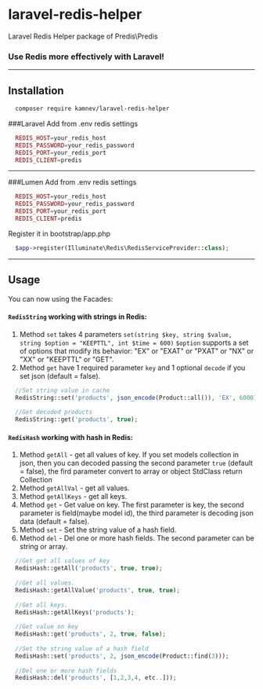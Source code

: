# laravel-redis-helper
Laravel Redis Helper package of Predis\Predis

### Use Redis more effectively with Laravel!
***

## Installation

```sh
  composer require kamnev/laravel-redis-helper
```

###Laravel
Add from .env redis settings 
```php
  REDIS_HOST=your_redis_host
  REDIS_PASSWORD=your_redis_password
  REDIS_PORT=your_redis_port
  REDIS_CLIENT=predis
```
***
###Lumen
Add from .env redis settings
```php
  REDIS_HOST=your_redis_host
  REDIS_PASSWORD=your_redis_password
  REDIS_PORT=your_redis_port
  REDIS_CLIENT=predis

```
Register it in bootstrap/app.php
```php 
  $app->register(Illuminate\Redis\RedisServiceProvider::class);
```
***

## Usage

You can now using the Facades:

#### `RedisString` working with strings in Redis:

 1. Method `set` takes 4 parameters `set(string $key, string $value, string $option = "KEEPTTL", int $time = 600)`
    `$option` supports a set of options that modify its behavior: "EX" or "EXAT" or "PXAT" or "NX" or "XX" or "KEEPTTL" or "GET".
 2. Method `get` have 1 required parameter `key` and 1 optional `decode` if you set json (default = false).

```php
  //Set string value in cache
  RedisString::set('products', json_encode(Product::all()), 'EX', 6000);
  
  //Get decoded products 
  RedisString::get('products', true);
```

#### `RedisHash` working with hash in Redis:

 1. Method `getAll` - get all values of key. If you set models collection in json, then you can decoded passing the second parameter `true` (default = false), the fird parameter convert to array or object StdClass return Collection
 2. Method `getAllVal` - get all values. 
 3. Method `getAllKeys` - get all keys. 
 4. Method `get` - Get value on key. The first parameter is key, the second parameter is field(maybe model id), the third parameter is decoding json data (default = false).
 5. Method `set` - Set the string value of a hash field.
 6. Method `del` - Del one or more hash fields. The second parameter can be string or array.
```php
  //Get get all values of key  
  RedisHash::getAll('products', true, true);
  
  //Get all values.
  RedisHash::getAllValue('products', true, true);  
  
  //Get all keys.
  RedisHash::getAllKeys('products');
  
  //Get value on key 
  RedisHash::get('products', 2, true, false);
  
  //Set the string value of a hash field
  RedisHash::set('products', 2, json_encode(Product::find(3)));
  
  //Del one or more hash fields
  RedisHash::del('products', [1,2,3,4, etc..]));
```
